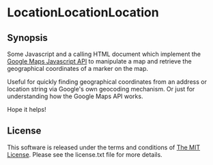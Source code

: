 # LocationLocationLocation

## Synopsis

Some Javascript and a calling HTML document which implement the [Google Maps
Javascript API](http://code.google.com/apis/maps/index.html "Google Maps
Javascript API") to manipulate a map and retrieve the geographical coordinates
of a marker on the map.

Useful for quickly finding geographical coordinates from an address or location
string via Google's own geocoding mechanism.  Or just for understanding how the
Google Maps API works.

Hope it helps!

## License

This software is released under the terms and conditions of [The MIT
License](http://www.opensource.org/licenses/mit-license.php "The MIT License").
Please see the license.txt file for more details.
